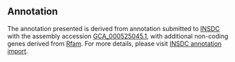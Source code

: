 

Annotation
----------

The annotation presented is derived from annotation submitted to
[INSDC](http://www.insdc.org) with the assembly accession
[GCA\_000525045.1](http://www.ebi.ac.uk/ena/data/view/GCA_000525045.1),
with additional non-coding genes derived from
[Rfam](http://rfam.xfam.org/). For more details, please visit [INSDC
annotation
import](http://ensemblgenomes.org/info/data/insdc_annotation).
